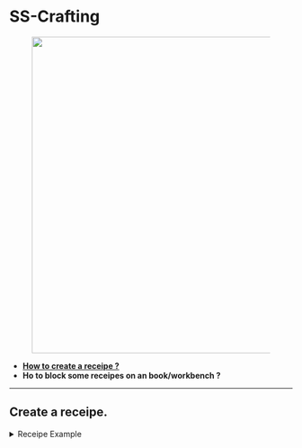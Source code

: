 # SS-Crafting

<figure><img src=".gitbook/assets/COVER2.png" alt="" width="563"><figcaption></figcaption></figure>

* [**How to create a receipe ?**](./#how-to-create-a-receipe)
* **Ho to block some receipes on an book/workbench ?**

***

## Create a receipe.

<details>

<summary>Receipe Example</summary>

```
["horsebrush"] = { -- RECEIPE NAME SHOULD BE SAME AS THE ITEM
	Item = "horsebrush", -- ITEM TO RECEIVE
	Amount = 2, -- AMOUNT TO RECEIVE WHEN CRAFTED
	Desc = "help keep your horse's coat clean by removing dust and dirt particles
	 while also giving them a massage which helps release oils that give their 
	coat a glossy shine.", -- ITEM DESCRIPTION AND INFO
	Category = "medic", -- IN WICH CATEGORY SHOULD ADD THE EXP ?
	Level = 0, -- LVL NEED TO CAN CRAFT THIS ITEM
	Exp = 25, -- HOW MUCH EXPERIENCE TO ADD WHEN CRAFT
	isGun = false, -- IS THIS ITEM A GUN ?
	Jobs = {}, -- WHAT JOBS CAN CRAFT THIS ITEM ? {} WILL ALLOW ANYBODY / {"jobname, "jobname"} WILL BE SHOWED ONLY TO THEM
	JobGrades = {}, -- WHAT JOBS GRADE CAN CRAFT THIS ITEM ? {} WILL ALLOW ANY / {1, 5} WILL BE SHOWED ONLY TO THIS RANK
	SuccessRate = 100, -- % CHANCE TO CRAFT THIS ITEM ?
	Time = 5, -- TIME NEED TO WAIT
        Metadata = {description = "TESTING : ", ["qty"] = 20}, -- ADD METADATA IF YES WICH ? false TURN IT OFF
        Price = 100,
	Ingredients = { -- WHAT INGREDIENTS NEED TO CRAFT THIS RECEIPE
		['bread'] = {amount = 2, returnItem = false, returnAmount = 1},
		['beer'] = {amount = 2, returnItem = false, returnAmount = 1},
	}
},   
```



</details>
